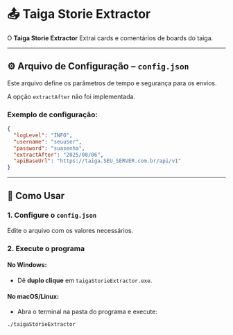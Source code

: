 # 📤 **Taiga Storie Extractor**

O **Taiga Storie Extractor** Extrai cards e comentários de boards do taiga.

---

## ⚙️ **Arquivo de Configuração – `config.json`**

Este arquivo define os parâmetros de tempo e segurança para os envios.

A opção `extractAfter` não foi implementada.

### Exemplo de configuração:
```json
{
  "logLevel": "INFO",
  "username": "seuuser",
  "password": "suasenha",
  "extractAfter": "2025/08/06",
  "apiBaseUrl": "https://taiga.SEU_SERVER.com.br/api/v1"
}
```
---

## 🚀 **Como Usar**
        
### 1. **Configure o `config.json`**
Edite o arquivo com os valores necessários.
        
### 2. **Execute o programa**

#### No **Windows**:
- Dê **duplo clique** em `taigaStorieExtractor.exe`.

#### No **macOS/Linux**:
- Abra o terminal na pasta do programa e execute:
```bash
./taigaStorieExtractor
```
